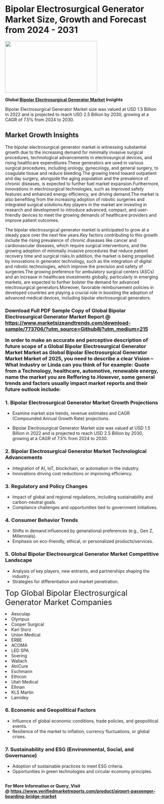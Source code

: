 <H1>Bipolar Electrosurgical Generator Market Size, Growth and Forecast from 2024 - 2031</H1><img class="aligncenter size-medium wp-image-584254" src="https://thirdeyenews.in/wp-content/uploads/2024/09/Global-Market-Research-300x168.jpeg" alt="" width="300" height="168" /><p><strong>Global&nbsp;<a href="https://www.marketsizeandtrends.com/download-sample/773706/?utm_source=Github8j?utm_medium=215">Bipolar Electrosurgical Generator Market</a> Insights</strong></p><p>Bipolar Electrosurgical Generator Market size was valued at USD 1.5 Billion in 2022 and is projected to reach USD 2.5 Billion by 2030, growing at a CAGR of 7.5% from 2024 to 2030.</p><p><h2>Market Growth Insights</h2> <p>The bipolar electrosurgical generator market is witnessing substantial growth due to the increasing demand for minimally invasive surgical procedures, technological advancements in electrosurgical devices, and rising healthcare expenditures.These generators are used in various surgical procedures, including urology, gynecology, and general surgery, to coagulate tissue and reduce bleeding.The growing trend toward outpatient and day surgery, alongside the aging population and the prevalence of chronic diseases, is expected to further fuel market expansion.Furthermore, innovations in electrosurgical technologies, such as improved safety features and enhanced energy efficiency, are driving demand.The market is also benefiting from the increasing adoption of robotic surgeries and integrated surgical solutions.Key players in the market are investing in research and development to introduce advanced, compact, and user-friendly devices to meet the growing demands of healthcare providers and improve patient outcomes.</p> <p>The bipolar electrosurgical generator market is anticipated to grow at a steady pace over the next few years.Key factors contributing to this growth include the rising prevalence of chronic diseases like cancer and cardiovascular diseases, which require surgical interventions, and the growing adoption of minimally invasive procedures that reduce patient recovery time and surgical risks.In addition, the market is being propelled by innovations in generator technology, such as the integration of digital and robotic technologies, which improve the precision and safety of surgeries.The growing preference for ambulatory surgical centers (ASCs) and an increase in healthcare investments globally, particularly in emerging markets, are expected to further bolster the demand for advanced electrosurgical generators.Moreover, favorable reimbursement policies in developed countries are playing a crucial role in boosting the adoption of advanced medical devices, including bipolar electrosurgical generators.<h3></p><p><span class=""><strong>Download Full PDF Sample Copy of Global Bipolar Electrosurgical Generator Market Report</strong> @ <a href="https://www.marketsizeandtrends.com/download-sample/773706/?utm_source=Github8j?utm_medium=215" target="_blank">https://www.marketsizeandtrends.com/download-sample/773706/?utm_source=Github8j?utm_medium=215</a></span></p><p>In order to make an accurate and perceptive description of future scope of a Global&nbsp;Bipolar Electrosurgical Generator Market Market as Global&nbsp;Bipolar Electrosurgical Generator Market Market of 2025, you need to describe a clear Vision &ndash; What Industry or Linda can you think of for example: Quote from a Technology, healthcare, automotive, renewable energy, name the market you are Reffering to.However, some general trends and factors usually impact market reports and their future outlook include:</p><h3>1.&nbsp;<strong>Bipolar Electrosurgical Generator Market Growth Projections</strong></h3><ul><li>Examine market size trends, revenue estimates and CAGR (Compounded Annual Growth Rate) projections.</li><li><p>Bipolar Electrosurgical Generator Market size was valued at USD 1.5 Billion in 2022 and is projected to reach USD 2.5 Billion by 2030, growing at a CAGR of 7.5% from 2024 to 2030.</p></li></ul><h3>2.&nbsp;<strong>Bipolar Electrosurgical Generator Market Technological Advancements</strong></h3><ul><li>Integration of AI, IoT, blockchain, or automation in the industry.</li><li>Innovations driving cost reductions or improving efficiency.</li></ul><h3>3.&nbsp;<strong>Regulatory and Policy Changes</strong></h3><ul><li>Impact of global and regional regulations, including sustainability and carbon-neutral goals.</li><li>Compliance challenges and opportunities tied to government initiatives.</li></ul><h3>4.&nbsp;<strong>Consumer Behavior Trends</strong></h3><ul><li>Shifts in demand influenced by generational preferences (e.g., Gen Z, Millennials).</li><li>Emphasis on eco-friendly, ethical, or personalized products/services.</li></ul><h3>5.&nbsp;<strong>Global Bipolar Electrosurgical Generator Market Competitive Landscape</strong></h3><ul><li>Analysis of key players, new entrants, and partnerships shaping the industry.</li><li>Strategies for differentiation and market penetration.</li></ul><p data-pm-slice="1 1 []"><span style="color: inherit; font-family: inherit; font-size: 25px;">Top Global Bipolar Electrosurgical Generator Market Companies</span></p><div class="" data-test-id=""><p><li>Aesculap</li><li> Olympus</li><li> Cooper Surgical</li><li> Karl Storz</li><li> Union Medical</li><li> ERBE</li><li> ACOMA</li><li> LED SPA</li><li> Soering</li><li> Wallach</li><li> AtriCure</li><li> Eschmann</li><li> Ethicon</li><li> Utah Medical</li><li> Ellman</li><li> KLS Martin</li><li> Lamidey</li></p></div><h3>6.&nbsp;<strong>Economic and Geopolitical Factors</strong></h3><ul><li>Influence of global economic conditions, trade policies, and geopolitical events.</li><li>Resilience of the market to inflation, currency fluctuations, or global crises.</li></ul><h3>7.&nbsp;<strong>Sustainability and ESG (Environmental, Social, and Governance)</strong></h3><ul><li>Adoption of sustainable practices to meet ESG criteria.</li><li>Opportunities in green technologies and circular economy principles.</li></ul><h2><strong style="font-size: 14px;">For More Information or Query, Visit @&nbsp;</strong><a style="background-color: #ffffff; font-size: 14px;" href="https://www.marketsizeandtrends.com/report/bipolar-electrosurgical-generator-market/" target="_blank">https://www.verifiedmarketreports.com/product/airport-passenger-boarding-bridge-market</a></h2>
